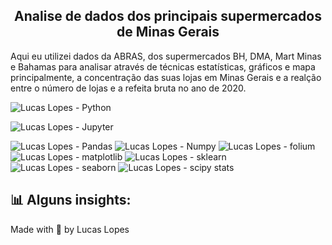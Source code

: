 <h2 align="center"> Analise de dados dos principais supermercados de Minas Gerais </h2> 

Aqui eu utilizei dados da ABRAS, dos supermercados BH, DMA, Mart Minas e Bahamas para analisar através de técnicas estatísticas, gráficos e mapa principalmente, a concentração das suas lojas em Minas Gerais e a realção entre o número de lojas e a refeita bruta no ano de 2020.

![Lucas Lopes - Python](https://img.shields.io/badge/Python-3776AB?style=for-the-badge&logo=python&logoColor=white)

![Lucas Lopes - Jupyter](https://img.shields.io/badge/Jupyter-black?style=for-the-badge&logo=Jupyter)

![Lucas Lopes - Pandas](https://img.shields.io/badge/-Pandas-9cf?style=for-the-badge&logo=Pandas)
![Lucas Lopes - Numpy](https://img.shields.io/badge/-Numpy-blue?style=for-the-badge&logo=Numpy)
![Lucas Lopes - folium](https://img.shields.io/badge/-folium-black?style=for-the-badge&logo=folium)
![Lucas Lopes - matplotlib](https://img.shields.io/badge/-matplotlib-blue?style=for-the-badge&logo=matplotlib)
![Lucas Lopes - sklearn](https://img.shields.io/badge/-sklearn-green?style=for-the-badge&logo=sklearn)
![Lucas Lopes - seaborn](https://img.shields.io/badge/-seaborn-black?style=for-the-badge&logo=seaborn)
![Lucas Lopes - scipy stats](https://img.shields.io/badge/-scipystats-9cf?style=for-the-badge&logo=scipystats)


<h2>📊 Alguns insights: </h2> 


Made with 💖 by Lucas Lopes
